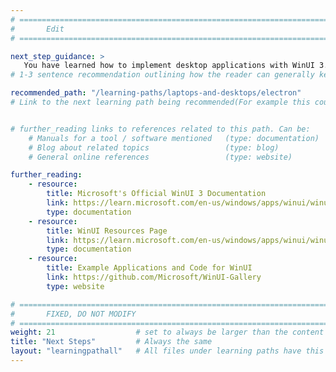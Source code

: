 ```yaml
---
# ================================================================================
#       Edit
# ================================================================================

next_step_guidance: >
   You have learned how to implement desktop applications with WinUI 3. You might be interested in learning how to use web technologies for creating cross-platform desktop apps.
# 1-3 sentence recommendation outlining how the reader can generally keep learning about these topics, and a specific explanation of why the next step is being recommended.

recommended_path: "/learning-paths/laptops-and-desktops/electron"
# Link to the next learning path being recommended(For example this could be /learning-paths/servers-and-cloud-computing/mongodb).


# further_reading links to references related to this path. Can be:
    # Manuals for a tool / software mentioned   (type: documentation)
    # Blog about related topics                 (type: blog)
    # General online references                 (type: website) 

further_reading:
    - resource:
        title: Microsoft's Official WinUI 3 Documentation
        link: https://learn.microsoft.com/en-us/windows/apps/winui/winui3/
        type: documentation
    - resource:
        title: WinUI Resources Page
        link: https://learn.microsoft.com/en-us/windows/apps/winui/winui3/
        type: documentation   
    - resource:
        title: Example Applications and Code for WinUI
        link: https://github.com/Microsoft/WinUI-Gallery
        type: website

# ================================================================================
#       FIXED, DO NOT MODIFY
# ================================================================================
weight: 21                  # set to always be larger than the content in this path, and one more than 'review'
title: "Next Steps"         # Always the same
layout: "learningpathall"   # All files under learning paths have this same wrapper
---
```

